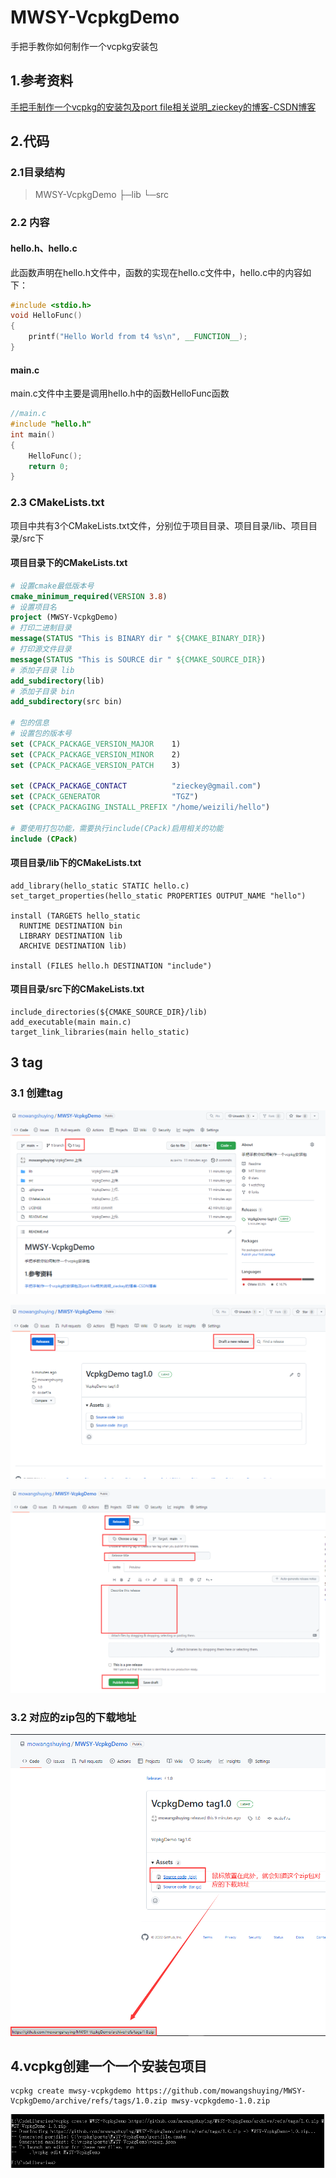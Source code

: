 # MWSY-VcpkgDemo

手把手教你如何制作一个vcpkg安装包

## 1.参考资料

[手把手制作一个vcpkg的安装包及port file相关说明_zieckey的博客-CSDN博客](https://blog.csdn.net/zieckey/article/details/72795427)

## 2.代码

### 2.1目录结构

>MWSY-VcpkgDemo
>├─lib
>└─src

### 2.2 内容

#### hello.h、hello.c

此函数声明在hello.h文件中，函数的实现在hello.c文件中，hello.c中的内容如下：

```c++
#include <stdio.h>
void HelloFunc()
{
    printf("Hello World from t4 %s\n", __FUNCTION__);
}
```

#### main.c

main.c文件中主要是调用hello.h中的函数HelloFunc函数

```c++
//main.c
#include "hello.h"
int main()
{
    HelloFunc();
    return 0;
}

```

### 2.3 CMakeLists.txt

项目中共有3个CMakeLists.txt文件，分别位于项目目录、项目目录/lib、项目目录/src下

#### 项目目录下的CMakeLists.txt

```cmake
# 设置cmake最低版本号
cmake_minimum_required(VERSION 3.8)
# 设置项目名
project (MWSY-VcpkgDemo)
# 打印二进制目录
message(STATUS "This is BINARY dir " ${CMAKE_BINARY_DIR})
# 打印源文件目录
message(STATUS "This is SOURCE dir " ${CMAKE_SOURCE_DIR})
# 添加子目录 lib
add_subdirectory(lib)
# 添加子目录 bin
add_subdirectory(src bin)

# 包的信息
# 设置包的版本号
set (CPACK_PACKAGE_VERSION_MAJOR    1)
set (CPACK_PACKAGE_VERSION_MINOR    2)
set (CPACK_PACKAGE_VERSION_PATCH    3)

set (CPACK_PACKAGE_CONTACT          "zieckey@gmail.com")
set (CPACK_GENERATOR                "TGZ")
set (CPACK_PACKAGING_INSTALL_PREFIX "/home/weizili/hello")

# 要使用打包功能，需要执行include(CPack)启用相关的功能
include (CPack)
```

#### 项目目录/lib下的CMakeLists.txt

```
add_library(hello_static STATIC hello.c)
set_target_properties(hello_static PROPERTIES OUTPUT_NAME "hello")

install (TARGETS hello_static
  RUNTIME DESTINATION bin
  LIBRARY DESTINATION lib
  ARCHIVE DESTINATION lib)

install (FILES hello.h DESTINATION "include")
```

#### 项目目录/src下的CMakeLists.txt

```
include_directories(${CMAKE_SOURCE_DIR}/lib)
add_executable(main main.c)
target_link_libraries(main hello_static)
```

## 3 tag

### 3.1 创建tag

![image-20220516000832146](./img/image-20220516000832146.png)

![image-20220516001009126](./img/image-20220516001009126.png)

![image-20220516001152571](./img/image-20220516001152571.png)

### 3.2 对应的zip包的下载地址

![image-20220516001405296](./img/image-20220516001405296.png)

## 4.vcpkg创建一个一个安装包项目

```
vcpkg create mwsy-vcpkgdemo https://github.com/mowangshuying/MWSY-VcpkgDemo/archive/refs/tags/1.0.zip mwsy-vcpkgdemo-1.0.zip
```

![image-20220516002330489](./img/image-20220516002330489.png)

